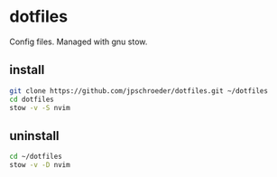 # dotfiles

Config files.  Managed with gnu stow.

## install

```sh 
git clone https://github.com/jpschroeder/dotfiles.git ~/dotfiles
cd dotfiles
stow -v -S nvim
```

## uninstall

```sh
cd ~/dotfiles
stow -v -D nvim
```
